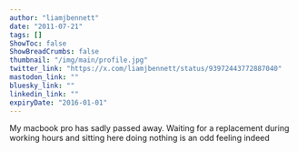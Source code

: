 ```yaml
---
author: "liamjbennett"
date: "2011-07-21"
tags: []
ShowToc: false
ShowBreadCrumbs: false
thumbnail: "/img/main/profile.jpg"
twitter_link: "https://x.com/liamjbennett/status/93972443772887040"
mastodon_link: ""
bluesky_link: ""
linkedin_link: ""
expiryDate: "2016-01-01"
---
```


My macbook pro has sadly passed away. Waiting for a replacement during working hours and sitting here doing nothing is an odd feeling indeed

